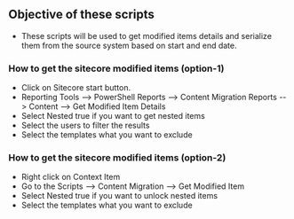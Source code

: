 ## Objective of these scripts

- These scripts will be used to get modified items details and serialize them from the source system based on start and end date.

### How to get the sitecore modified items (option-1)

- Click on Sitecore start button.
- Reporting Tools --> PowerShell Reports --> Content Migration Reports --> Content --> Get Modified Item Details
- Select Nested true if you want to get nested items
- Select the users to filter the results
- Select the templates what you want to exclude

### How to get the sitecore modified items (option-2)

- Right click on Context Item
- Go to the Scripts --> Content Migration --> Get Modified Item
- Select Nested true if you want to unlock nested items
- Select the templates what you want to exclude
